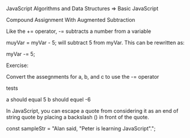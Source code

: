 JavaScript Algorithms and Data Structures => Basic JavaScript

Compound Assignment With Augmented Subtraction

Like the += operator, -= subtracts a number from a variable

muyVar = myVar - 5;
will subtract 5 from myVar. This can be rewritten as:

myVar -= 5;

Exercise:

Convert the assegnments for a, b, and c to use the -= operator

tests

a should equal 5
b should equel -6


In JavaScript, you can escape a quote from considering it as an end of string quote by placing a backslash (\) in front of the quote.

const sampleStr = "Alan said, \"Peter is learning JavaScript\".";
